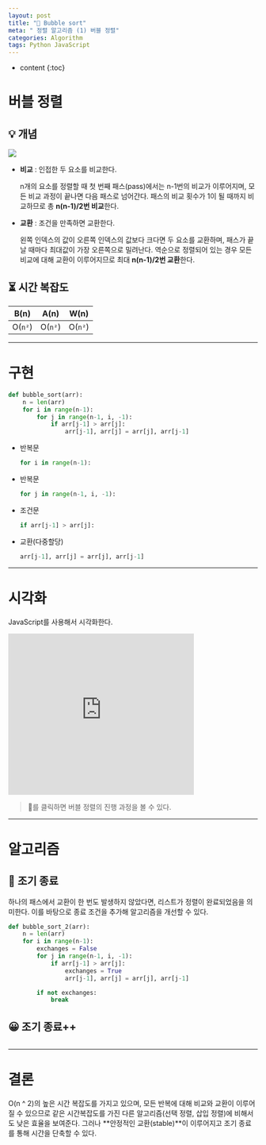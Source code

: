 ```yaml
---
layout: post
title: "🍺 Bubble sort"
meta: " 정렬 알고리즘 (1) 버블 정렬"
categories: Algorithm
tags: Python JavaScript
---
```




* content
{:toc}
# 버블 정렬

## 💡 개념

![](https://runestone.academy/runestone/books/published/pythonds3/_images/bubblepass.png)

- **비교** : 인접한 두 요소를 비교한다.

  n개의 요소를 정렬할 때 첫 번째 패스(pass)에서는 n-1번의 비교가 이루어지며, 모든 비교 과정이 끝나면 다음 패스로 넘어간다. 패스의 비교 횟수가 1이 될 때까지 비교하므로 총 **n(n-1)/2번 비교**한다.

- **교환** : 조건을 만족하면 교환한다.

  왼쪽 인덱스의 값이 오른쪽 인덱스의 값보다 크다면 두 요소를 교환하며, 패스가 끝날 때마다 최대값이 가장 오른쪽으로 밀려난다. 역순으로 정렬되어 있는 경우 모든 비교에 대해 교환이 이루어지므로 최대 **n(n-1)/2번 교환**한다.

## ⏳ 시간 복잡도

|  B(n)   |  A(n)   |  W(n)   |
| :-----: | :-----: | :-----: |
| O(`n²`) | O(`n²`) | O(`n²`) |

---





# 구현

```python
def bubble_sort(arr):
    n = len(arr)
    for i in range(n-1):
        for j in range(n-1, i, -1):
            if arr[j-1] > arr[j]:
                arr[j-1], arr[j] = arr[j], arr[j-1]
```

- 반복문

  ```python
  for i in range(n-1):
  ```

- 반복문

  ```python
  for j in range(n-1, i, -1):
  ```

- 조건문

  ```python
  if arr[j-1] > arr[j]:
  ```

- 교환(다중할당)

  ```python
  arr[j-1], arr[j] = arr[j], arr[j-1]
  ```

---





# 시각화

 JavaScript를 사용해서 시각화한다.

<iframe width="375px" height="325px" src="https://b31l.github.io/bubble_sort/" frameborder="0"></iframe>

> 🍺를 클릭하면 버블 정렬의 진행 과정을 볼 수 있다.

---





# 알고리즘

## 🤔 조기 종료

하나의 패스에서 교환이 한 번도 발생하지 않았다면, 리스트가 정렬이 완료되었음을 의미한다. 이를 바탕으로 종료 조건을 추가해 알고리즘을 개선할 수 있다.

```python
def bubble_sort_2(arr):
    n = len(arr)
    for i in range(n-1):
        exchanges = False
        for j in range(n-1, i, -1):
            if arr[j-1] > arr[j]:
                exchanges = True
                arr[j-1], arr[j] = arr[j], arr[j-1]

        if not exchanges:
            break
```

## 😀 조기 종료++

```python

```

---





# 결론

O(n ^ 2)의 높은 시간 복잡도를 가지고 있으며, 모든 반복에 대해 비교와 교환이 이루어질 수 있으므로 같은 시간복잡도를 가진 다른 알고리즘(선택 정렬, 삽입 정렬)에 비해서도 낮은 효율을 보여준다. 그러나 **안정적인 교환(stable)**이 이루어지고 조기 종료를 통해 시간을 단축할 수 있다.

